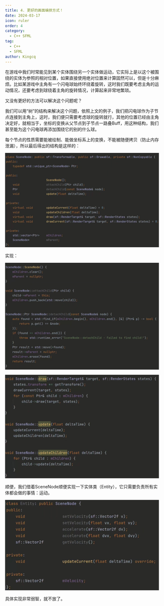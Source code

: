 ```yaml
---
title: 4. 更好的画面编排方式！
date: 2024-03-17
icon: ruler
order: 4
category:
  - C++ SFML
tag:
  - C++
  - SFML
author: Kingcq
---
```


在游戏中我们时常能见到某个实体围绕另一个实体做运动，它实际上是以这个被围绕的实体为参照的相对位置，如果直接使用绝对位置来计算固然可以，但是十分麻烦。比如某游戏中主角有一个闪电球始终环绕着旋转，这时我们既要考虑主角的运动情况，还要考虑到球绕着主角的旋转情况，计算起来非常地繁琐。

又没有更好的方法可以解决这个问题呢？

我们可以用“树”的结构来解决这个问题，依照上文的例子，我们把闪电球作为子节点连接到主角上，这时，我们便只需要考虑球的旋转就行，其他的位置已经由主角决定好，就相当于，坐标的变换从父节点到子节点一路叠Buff，用这种结构，我们甚至能为这个闪电球再添加围绕它的别的什么球。

每个节点的性质需要能被绘制、能做坐标系上的变换，不能被随便拷贝（防止内存泄漏），所以最后得出的结构是这样的：

![](./assets/4-1.jpg)

实现：

![](./assets/4-2.jpg)

![](./assets/4-3.jpg)

顺便，我们借着SceneNode顺便实现一下实体类（Entity），它只需要负责所有实体都会做的事情：运动。

![](./assets/4-4.jpg)

具体实现非常弱智，就不放了。
